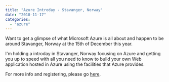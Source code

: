 ```yaml
---
title: "Azure Introday - Stavanger, Norway"
date: "2010-11-17"
categories: 
  - "azure"
---
```


Want to get a glimpse of what Microsoft Azure is all about and happen to be around Stavanger, Norway at the 15th of December this year.  

I'm holding a introday in Stavanger, Norway focusing on Azure and getting you up to speed with all you need to know to build your own Web application hosted in Azure using the facilities that Azure provides.  

For more info and registering, please go [here](https://msevents.microsoft.com/CUI/EventDetail.aspx?EventID=1032471083&EventCategory=1&culture=nb-NO&CountryCode=NO).
